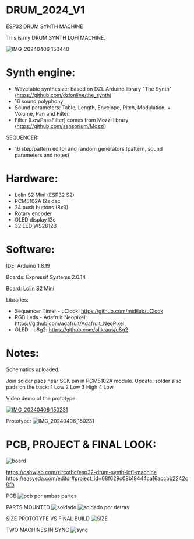 # DRUM_2024_V1
ESP32 DRUM SYNTH MACHINE

This is my DRUM SYNTH LOFI MACHINE.

![IMG_20240406_150440](https://github.com/zircothc/DRUM_2004_V1/assets/17828930/c8327dc2-a3f7-4d81-8d82-ebfe2a7c45c3)

# Synth engine:
- Wavetable synthesizer based on DZL Arduino library "The Synth" (https://github.com/dzlonline/the_synth)
- 16 sound polyphony
- Sound parameters: Table, Length, Envelope, Pitch, Modulation, + Volume, Pan and Filter.
- Filter (LowPassFilter) comes from Mozzi library (https://github.com/sensorium/Mozzi)

SEQUENCER:
- 16 step/pattern editor and random generators (pattern, sound parameters and notes)
  
# Hardware:
- Lolin S2 Mini (ESP32 S2)
- PCM5102A I2s dac
- 24 push buttons (8x3)
- Rotary encoder
- OLED display I2c
- 32 LED WS2812B

# Software:

IDE:
Arduino 1.8.19

Boards:
Expressif Systems 2.0.14

Board: Lolin S2 Mini

Libraries:
- Sequencer Timer - uClock: https://github.com/midilab/uClock
- RGB Leds - Adafruit Neopixel: https://github.com/adafruit/Adafruit_NeoPixel
- OLED - u8g2: https://github.com/olikraus/u8g2

# Notes:

Schematics uploaded.

Join solder pads near SCK pin in PCM5102A module.
Update: solder also pads on the back:
1 Low
2 Low
3 High
4 Low


Video demo of the prototype:

[![IMG_20240406_150231](https://img.youtube.com/vi/rXl1gpWJp-g/0.jpg)](https://www.youtube.com/watch?v=rXl1gpWJp-g)


Prototype:
![IMG_20240406_150231](https://github.com/zircothc/DRUM_2004_V1/assets/17828930/feb9b928-f76a-4b51-93ea-a7afbd6a5c28)


# PCB, PROJECT & FINAL LOOK:

![board](https://github.com/zircothc/DRUM_2004_V1/assets/17828930/e1001f26-0993-4221-90d1-e9a2f710af0f)

https://oshwlab.com/zircothc/esp32-drum-synth-lofi-machine
https://easyeda.com/editor#project_id=08f629c08b18444ca16accbb2242c0fb

PCB
![pcb por ambas partes](https://github.com/zircothc/DRUM_2004_V1/assets/17828930/b96a9900-0efa-4e17-8604-94ad5a8391e3)

PARTS MOUNTED
![soldado](https://github.com/zircothc/DRUM_2004_V1/assets/17828930/691a3e87-74a0-4ee9-bb83-77bda648d8eb)
![soldado por detras](https://github.com/zircothc/DRUM_2004_V1/assets/17828930/2e9d8d91-a247-4251-9387-837ad2b6a9ef)

SIZE PROTOTYPE VS FINAL BUILD
![SIZE](https://github.com/zircothc/DRUM_2004_V1/assets/17828930/9eb3fe80-272a-4285-b9d5-6d1e910351dc)

TWO MACHINES IN SYNC
![sync](https://github.com/zircothc/DRUM_2004_V1/assets/17828930/0adc1eed-482d-4931-8327-f6911d9ab73b)

